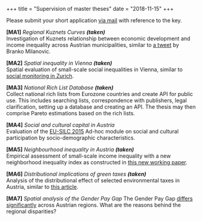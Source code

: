 +++
title = "Supervision of master theses"
date = "2018-11-15"
+++

Please submit your short application [via mail](mailto:mschnetz@wu.ac.at) with reference to the key.

**[MA1]** *Regional Kuznets Curves* ***(taken)***  
Investigation of Kuznets relationship between economic development and income inequality across Austrian municipalities, similar to [a tweet](https://twitter.com/brankomilan/status/344504611253653504?lang=de) by Branko Milanovic.

**[MA2]** *Spatial inequality in Vienna* ***(taken)***  
Spatial evaluation of small-scale social inequalities in Vienna, similar to [social monitoring in Zurich](https://www.stadt-zuerich.ch/prd/de/index/stadtentwicklung/gesellschaft-und-raum/entwicklung-wohnstadt-2/sozialraummonitoring/Sozialraummonitoring_2017.html).

**[MA3]** *National Rich List Database* ***(taken)***  
Collect national rich lists from Eurozone countries and create API for public use. This includes searching lists, correspondence with publishers, legal clarification, setting up a database and creating an API. The thesis may then comprise Pareto estimations based on the rich lists.

**[MA4]** *Social and cultural capital in Austria*  
 Evaluation of the [EU-SILC 2015](http://www.statistik.at/web_de/frageboegen/private_haushalte/eu_silc/index.html) Ad-hoc module on social and cultural participation by socio-demographic characteristics.

**[MA5]** *Neighbourhood inequality in Austria* ***(taken)***  
Empirical assessment of small-scale income inequality with a new neighborhood inequality index as constructed in [this new working paper](http://www.ecineq.org/milano/WP/ECINEQ2018-477.pdf).

**[MA6]** *Distributional implications of green taxes* ***(taken)***  
Analysis of the distributional effect of selected environmental taxes in Austria, similar to [this article](http://wug.akwien.at/WUG_Archiv/2011_37_1/2011_37_1_0069.pdf).

**[MA7]** *Spatial analysis of the Gender Pay Gap*
The Gender Pay Gap [differs significantly](https://twitter.com/matschnetzer/status/1053644752934055936) across Austrian regions. What are the reasons behind the regional disparities?
